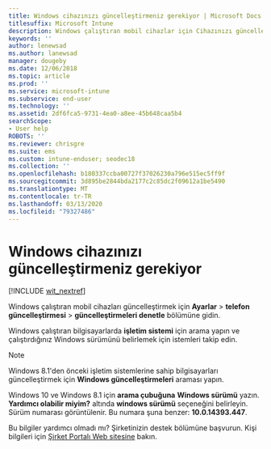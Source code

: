 ```yaml
---
title: Windows cihazınızı güncelleştirmeniz gerekiyor | Microsoft Docs
titlesuffix: Microsoft Intune
description: Windows çalıştıran mobil cihazlar için Cihazınızı güncelleştirmeniz gerekiyor.
keywords: ''
author: lenewsad
ms.author: lanewsad
manager: dougeby
ms.date: 12/06/2018
ms.topic: article
ms.prod: ''
ms.service: microsoft-intune
ms.subservice: end-user
ms.technology: ''
ms.assetid: 2df6fca5-9731-4ea0-a8ee-45b648caa5b4
searchScope:
- User help
ROBOTS: ''
ms.reviewer: chrisgre
ms.suite: ems
ms.custom: intune-enduser; seodec18
ms.collection: ''
ms.openlocfilehash: b180337ccba00727f37026230a796e515ec5ff9f
ms.sourcegitcommit: 3d895be2844bda2177c2c85dc2f09612a1be5490
ms.translationtype: MT
ms.contentlocale: tr-TR
ms.lasthandoff: 03/13/2020
ms.locfileid: "79327486"
---
```

# <a name="you-need-to-update-your-windows-device"></a>Windows cihazınızı güncelleştirmeniz gerekiyor

[!INCLUDE [wit_nextref](includes/end-user-os-update-guidance.md)]

Windows çalıştıran mobil cihazları güncelleştirmek için **Ayarlar** > **telefon güncelleştirmesi** > **güncelleştirmeleri denetle** bölümüne gidin.

Windows çalıştıran bilgisayarlarda **işletim sistemi** için arama yapın ve çalıştırdığınız Windows sürümünü belirlemek için istemleri takip edin.

> [!Note]
> Windows 8.1'den önceki işletim sistemlerine sahip bilgisayarları güncelleştirmek için **Windows güncelleştirmeleri** araması yapın.

Windows 10 ve Windows 8.1 için __arama çubuğuna__ __Windows sürümü__ yazın. __Yardımcı olabilir miyim?__ altında __windows sürümü__ seçeneğini belirleyin. Sürüm numarası görüntülenir. Bu numara şuna benzer: __10.0.14393.447__.

Bu bilgiler yardımcı olmadı mı? Şirketinizin destek bölümüne başvurun. Kişi bilgileri için [Şirket Portalı Web sitesine](https://go.microsoft.com/fwlink/?linkid=2010980) bakın.
